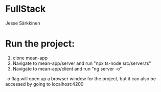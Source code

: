 # FullStack

Jesse Särkkinen

# Run the project:

1. clone mean-app
2. Navigate to mean-app/server and run "npx ts-node src/server.ts"
3. Navigate to mean-app/client and run "ng server -o"

-o flag will open up a browser window for the project, but it can also be accessed by going to localhost:4200
